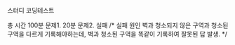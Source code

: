 스터디 코딩테스트

총 시간 100분
문제1. 20분
문제2. 실패
/*
실패 원인
벽과 청소되지 않은 구역과 청소된 구역을 다르게 기록해야하는데, 
벽과 청소된 구역을 똑같이 기록하여 잘못된 답 발생.
*/
